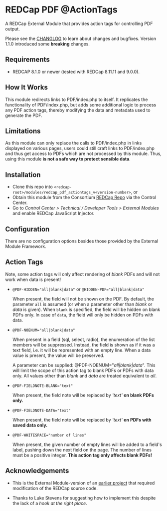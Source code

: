 # REDCap PDF @ActionTags

A REDCap External Module that provides action tags for controlling PDF output.

Please see the [CHANGLOG](CHANGELOG.md) to learn about changes and bugfixes. Version 1.1.0 introduced some **breaking** changes.

## Requirements

- REDCAP 8.1.0 or newer (tested with REDCap 8.11.11 and 9.0.0).

## How It Works

This module redirects links to PDF/index.php to itself. It replicates the functionality of PDF/index.php, but adds some additional logic to process any PDF action tags, thereby modifying the data and metadata used to generate the PDF.

## Limitations

As this module can only replace the calls to PDF/index.php in links displayed on various pages, users could still craft links to PDF/index.php and thus get access to PDFs which are not processed by this module. Thus, using this module **is not a safe way to protect sensible data**.

## Installation

- Clone this repo into `<redcap-root>/modules/redcap_pdf_actiontags_v<version-number>`, or
- Obtain this module from the Consortium [REDCap Repo](https://redcap.vanderbilt.edu/consortium/modules/index.php) via the Control Center.
- Go to _Control Center > Technical / Developer Tools > External Modules_ and enable REDCap JavaScript Injector.

## Configuration

There are no configuration options besides those provided by the External Module Framework.

## Action Tags

Note, some action tags will only affect rendering of _blank_ PDFs and will not work when data is present!

- `@PDF-HIDDEN="all|blank|data"` or `@HIDDEN-PDF="all|blank|data"`

  When present, the field will not be shown on the PDF. By default, the parameter `all` is assumed (or when a parameter other than _blank_ or _data_ is given). When `blank` is specified, the field will be hidden on blank PDFs only. In case of `data`, the field will only be hidden on PDFs with data.

- `@PDF-NOENUM="all|blank|data"`

  When present in a field (sql, select, radio), the enumeration of the list members will be suppressed. Instead, the field is shown as if it was a text field, i.e. it will be represented with an empty line.  When a data value is present, the value will be preserved.

  A parameter can be supplied: @PDF-NOENUM="_all|blank|data_". This will limit the scope of this action tag to blank PDFs or PDFs with data only. All values other than _blank_ and _data_ are treated equivalent to _all_.

- `@PDF-FIELDNOTE-BLANK="text"`
  
  When present, the field note will be replaced by _'text'_ **on blank PDFs only.**

- `@PDF-FIELDNOTE-DATA="text"`

  When present, the field note will be replaced by _'text'_ **on PDFs with saved data only.**

- `@PDF-WHITESPACE="number of lines"`

  When present, the given number of empty lines will be added to a field's label, pushing down the next field on the page. The number of lines must be a positive integer. **This action tag only affects blank PDFs!**

## Acknowledgements

- This is the External Module-version of an [earlier project](https://github.com/grezniczek/redcap-pdf-actiontags) that required modification of the REDCap source code.

- Thanks to Luke Stevens for suggesting how to implement this despite the lack of a _hook at the right place_.